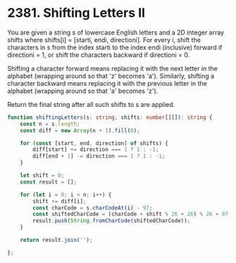 # 2381. Shifting Letters II

You are given a string s of lowercase English letters and a 2D integer array shifts where shifts[i] = [starti, endi, directioni]. For every i, shift the characters in s from the index starti to the index endi (inclusive) forward if directioni = 1, or shift the characters backward if directioni = 0.

Shifting a character forward means replacing it with the next letter in the alphabet (wrapping around so that 'z' becomes 'a'). Similarly, shifting a character backward means replacing it with the previous letter in the alphabet (wrapping around so that 'a' becomes 'z').

Return the final string after all such shifts to s are applied.

```ts
function shiftingLetters(s: string, shifts: number[][]): string {
    const n = s.length;
    const diff = new Array(n + 1).fill(0);

    for (const [start, end, direction] of shifts) {
        diff[start] += direction === 1 ? 1 : -1;
        diff[end + 1] -= direction === 1 ? 1 : -1;
    }

    let shift = 0;
    const result = [];

    for (let i = 0; i < n; i++) {
        shift += diff[i];
        const charCode = s.charCodeAt(i) - 97;
        const shiftedCharCode = (charCode + shift % 26 + 26) % 26 + 97;
        result.push(String.fromCharCode(shiftedCharCode));
    }

    return result.join('');

};
```
